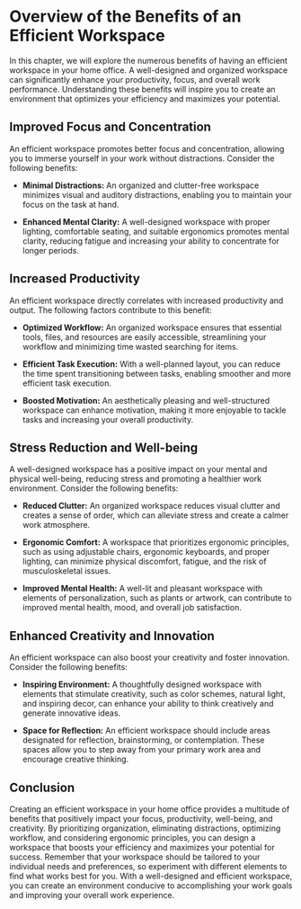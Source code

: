 Overview of the Benefits of an Efficient Workspace
===========================================================

In this chapter, we will explore the numerous benefits of having an efficient workspace in your home office. A well-designed and organized workspace can significantly enhance your productivity, focus, and overall work performance. Understanding these benefits will inspire you to create an environment that optimizes your efficiency and maximizes your potential.

**Improved Focus and Concentration**
------------------------------------

An efficient workspace promotes better focus and concentration, allowing you to immerse yourself in your work without distractions. Consider the following benefits:

* **Minimal Distractions:** An organized and clutter-free workspace minimizes visual and auditory distractions, enabling you to maintain your focus on the task at hand.

* **Enhanced Mental Clarity:** A well-designed workspace with proper lighting, comfortable seating, and suitable ergonomics promotes mental clarity, reducing fatigue and increasing your ability to concentrate for longer periods.

**Increased Productivity**
--------------------------

An efficient workspace directly correlates with increased productivity and output. The following factors contribute to this benefit:

* **Optimized Workflow:** An organized workspace ensures that essential tools, files, and resources are easily accessible, streamlining your workflow and minimizing time wasted searching for items.

* **Efficient Task Execution:** With a well-planned layout, you can reduce the time spent transitioning between tasks, enabling smoother and more efficient task execution.

* **Boosted Motivation:** An aesthetically pleasing and well-structured workspace can enhance motivation, making it more enjoyable to tackle tasks and increasing your overall productivity.

**Stress Reduction and Well-being**
-----------------------------------

A well-designed workspace has a positive impact on your mental and physical well-being, reducing stress and promoting a healthier work environment. Consider the following benefits:

* **Reduced Clutter:** An organized workspace reduces visual clutter and creates a sense of order, which can alleviate stress and create a calmer work atmosphere.

* **Ergonomic Comfort:** A workspace that prioritizes ergonomic principles, such as using adjustable chairs, ergonomic keyboards, and proper lighting, can minimize physical discomfort, fatigue, and the risk of musculoskeletal issues.

* **Improved Mental Health:** A well-lit and pleasant workspace with elements of personalization, such as plants or artwork, can contribute to improved mental health, mood, and overall job satisfaction.

**Enhanced Creativity and Innovation**
--------------------------------------

An efficient workspace can also boost your creativity and foster innovation. Consider the following benefits:

* **Inspiring Environment:** A thoughtfully designed workspace with elements that stimulate creativity, such as color schemes, natural light, and inspiring decor, can enhance your ability to think creatively and generate innovative ideas.

* **Space for Reflection:** An efficient workspace should include areas designated for reflection, brainstorming, or contemplation. These spaces allow you to step away from your primary work area and encourage creative thinking.

**Conclusion**
--------------

Creating an efficient workspace in your home office provides a multitude of benefits that positively impact your focus, productivity, well-being, and creativity. By prioritizing organization, eliminating distractions, optimizing workflow, and considering ergonomic principles, you can design a workspace that boosts your efficiency and maximizes your potential for success. Remember that your workspace should be tailored to your individual needs and preferences, so experiment with different elements to find what works best for you. With a well-designed and efficient workspace, you can create an environment conducive to accomplishing your work goals and improving your overall work experience.
